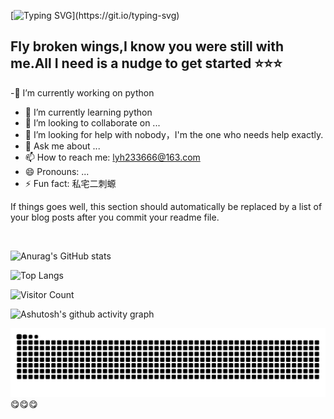[![Typing SVG](https://readme-typing-svg.demolab.com?font=Fira+Code&weight=500&size=25&pause=1000&color=2EF797&center=%E5%81%87&vCenter=%E5%81%87&multiline=true&repeat=%E7%9C%9F&random=%E7%9C%9F&width=565&height=100&lines=Hi!Here+is+olddove%2Ca+student+of+NCU;And+I'm+exploring+my+own+way+to+study.)](https://git.io/typing-svg)

## Fly broken wings,I know you were still with me.All I need is a nudge to get started ⭐⭐⭐
  -🔭 I’m currently working on python
  - 🌱 I’m currently learning python
  - 👯 I’m looking to collaborate on ...
  - 🤔 I’m looking for help with nobody，I'm the one who needs help exactly.
  - 💬 Ask me about ...
  - 📫 How to reach me: lyh233666@163.com
  - 😄 Pronouns: ...
  - ⚡ Fun fact: 私宅二刺螈


<!--
**olddove-laoge/olddove-laoge** is a ✨ _special_ ✨ repository because its `README.md` (this file) appears on your GitHub profile.

Here are some ideas to get you started:

## My Skill Set  
<table><tr><td valign="top" width="33%">



</td><td valign="top" width="33%">



### Backend  
<div align="center">  
<a href="https://www.cplusplus.com/" target="_blank"><img style="margin: 10px" src="https://profilinator.rishav.dev/skills-assets/cplusplus-original.svg" alt="C++" height="50" /></a>  
<a href="https://www.linux.org/" target="_blank"><img style="margin: 10px" src="https://profilinator.rishav.dev/skills-assets/linux-original.svg" alt="Linux" height="50" /></a>  
<a href="https://www.python.org/" target="_blank"><img style="margin: 10px" src="https://profilinator.rishav.dev/skills-assets/python-original.svg" alt="Python" height="50" /></a>  
<a href="https://www.blender.org/" target="_blank"><img style="margin: 10px" src="https://profilinator.rishav.dev/skills-assets/blender_community_badge_white.svg" alt="Blender" height="50" /></a>  
</div>

</td><td valign="top" width="33%">



</td></tr></table>  

<br/>  


## Connect with me  
<div align="center">
<a href="https://github.com/olddove-laoge" target="_blank">
<img src=https://img.shields.io/badge/github-%2324292e.svg?&style=for-the-badge&logo=github&logoColor=white alt=github style="margin-bottom: 5px;" />
</a>
<a href="https://twitter.com/EthelInnes10218" target="_blank">
<img src=https://img.shields.io/badge/twitter-%2300acee.svg?&style=for-the-badge&logo=twitter&logoColor=white alt=twitter style="margin-bottom: 5px;" />
</a>  
</div>  
  

<br/>  


## Github Stats  
<div align="center"><img src="https://github-readme-stats.vercel.app/api?username=rishavanand&show_icons=true&count_private=true&hide_border=true" align="center" /></div>  

<br/>  


## Recent Blog Posts  
<!-- BLOG-POST-LIST:START -->  
If things goes well, this section should automatically be replaced by a list of your blog posts after you commit your readme file. 
<!-- BLOG-POST-LIST:END -->  

<br/>  



![Anurag's GitHub stats](https://github-readme-stats.vercel.app/api?username=olddove-laoge)

![Top Langs](https://github-readme-stats.vercel.app/api/top-langs/?username=olddove-laoge)

![Visitor Count](https://profile-counter.glitch.me/olddove-laoge/count.svg)

![Ashutosh's github activity graph](https://github-readme-activity-graph.vercel.app/graph?username=olddove-laoge)


<picture>
  <source media="(prefers-color-scheme: dark)" srcset="https://raw.githubusercontent.com/olddove-laoge/olddove-laoge/output/github-contribution-grid-snake-dark.svg">
  <source media="(prefers-color-scheme: light)" srcset="https://raw.githubusercontent.com/olddove-laoge/olddove-laoge/output/github-contribution-grid-snake.svg">
  <img alt="github contribution grid snake animation" src="https://raw.githubusercontent.com/olddove-laoge/olddove-laoge/output/github-contribution-grid-snake.svg">
</picture>
😋😋😋
